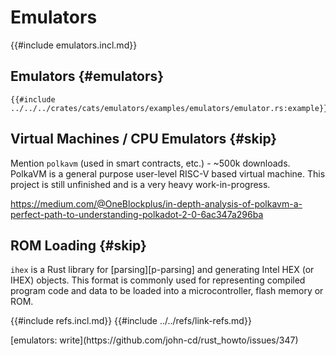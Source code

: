 # Emulators

{{#include emulators.incl.md}}

## Emulators {#emulators}

```rust,editable
{{#include ../../../crates/cats/emulators/examples/emulators/emulator.rs:example}}
```

## Virtual Machines / CPU Emulators {#skip}

Mention `polkavm` (used in smart contracts, etc.) - ~500k downloads.
PolkaVM is a general purpose user-level RISC-V based virtual machine. This project is still unfinished and is a very heavy work-in-progress.

https://medium.com/@OneBlockplus/in-depth-analysis-of-polkavm-a-perfect-path-to-understanding-polkadot-2-0-6ac347a296ba

## ROM Loading {#skip}

`ihex` is a Rust library for [parsing][p-parsing] and generating Intel HEX (or IHEX) objects. This format is commonly used for representing compiled program code and data to be loaded into a microcontroller, flash memory or ROM.

{{#include refs.incl.md}}
{{#include ../../refs/link-refs.md}}

<div class="hidden">
[emulators: write](https://github.com/john-cd/rust_howto/issues/347)

</div>
